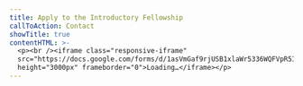 ```yaml
---
title: Apply to the Introductory Fellowship
callToAction: Contact
showTitle: true
contentHTML: >-
  <p><br /><iframe class="responsive-iframe"
  src="https://docs.google.com/forms/d/1asVmGaf9rjUSB1xlaWr5336WQFVpR5IheDLl5n6BPvw/viewform?embedded=true"
  height="3000px" frameborder="0">Loading…</iframe></p>
---
```

